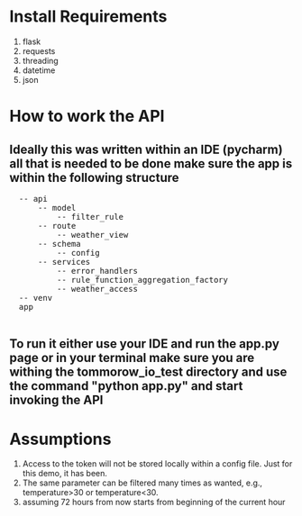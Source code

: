 <body>
  <h1>Install Requirements</h1>
  <ol>
  <li>flask</li>
  <li>requests</li>
  <li>threading</li>
  <li>datetime</li>
  <li>json</li>
  </ol>


  <h1>How to work the API</h1>
  <h2>Ideally this was written within an IDE (pycharm) all that is needed to be done make sure the app is within the following structure</h2>
  <pre>
  -- api
      -- model
          -- filter_rule
      -- route
          -- weather_view
      -- schema
          -- config
      -- services
          -- error_handlers
          -- rule_function_aggregation_factory
          -- weather_access
  -- venv
  app
  </pre>

  <h2>To run it either use your IDE and run the app.py page or 
  in your terminal make sure you are withing the tommorow_io_test directory and 
  use the command "python app.py" and start invoking the API</h2>

  <h1>Assumptions</h1>
  <ol>
    <li>Access to the token will not be stored locally within a config file. Just for this demo, it has been.</li>
    <li>The same parameter can be filtered many times as wanted, e.g., temperature>30 or temperature<30.</li>
    <li> assuming 72 hours from now starts from beginning of the current hour</li>
  </ol>
</body>

